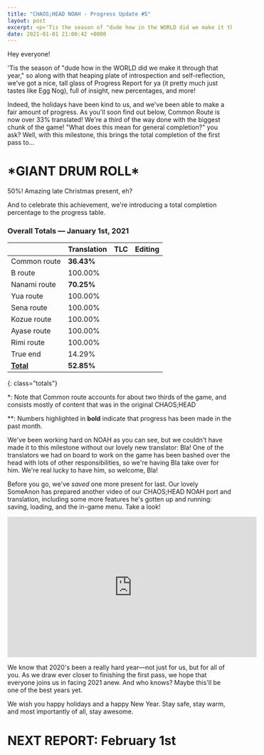 ```yaml
---
title: "CHAOS;HEAD NOAH - Progress Update #5"
layout: post
excerpt: <p>'Tis the season of "dude how in the WORLD did we make it through that year," so along with that heaping plate of introspection and self-reflection, we've got a nice, tall glass of Progress Report for ya (it pretty much just tastes like Egg Nog), full of insight, new percentages, and more!</p>
date: 2021-01-01 21:00:42 +0000
---
```


Hey everyone! 

'Tis the season of "dude how in the WORLD did we make it through that year," so along with that heaping plate of introspection and self-reflection, we've got a nice, tall glass of Progress Report for ya (it pretty much just tastes like Egg Nog), full of insight, new percentages, and more!

Indeed, the holidays have been kind to us, and we've been able to make a fair amount of progress. As you'll soon find out below, Common Route is now over 33% translated! We're a third of the way done with the biggest chunk of the game! "What does this mean for general completion?" you ask? Well, with this milestone, this brings the total completion of the first pass to...

# \*GIANT DRUM ROLL\*

50%! Amazing late Christmas present, eh?

And to celebrate this achievement, we're introducing a total completion percentage to the progress table. 

### Overall Totals — January 1st, 2021

|                  | **Translation** | **TLC** | **Editing** |
| ---------------- | --------------- | ------- | ----------- |
| Common route     | **36.43%**      |         |             |
| B route          | 100.00%         |         |             |
| Nanami route     | **70.25%**      |         |             |
| Yua route        | 100.00%         |         |             |
| Sena route       | 100.00%         |         |             |
| Kozue route      | 100.00%         |         |             |
| Ayase route      | 100.00%         |         |             |
| Rimi route       | 100.00%         |         |             |
| True end         | 14.29%          |         |             |
| **<u>Total</u>** | **52.85%**      |         |             |
{: class="totals"}

\*: Note that Common route accounts for about two thirds of the game, and consists mostly of content that was in the original CHAOS;HEAD

\*\*: Numbers highlighted in **bold** indicate that progress has been made in the past month.

We've been working hard on NOAH as you can see, but we couldn't have made it to this milestone without our lovely new translator: Bla! One of the translators we had on board to work on the game has been bashed over the head with lots of other responsibilities, so we're having Bla take over for him. We're real lucky to have him, so welcome, Bla! 

Before you go, we've <i>saved</i> one more present for last. Our lovely SomeAnon has prepared another video of our CHAOS;HEAD NOAH port and translation, including some more features he's gotten up and running: saving, loading, and the in-game menu. Take a look!

<div class="youtube-wrapper"><iframe width="560" height="315" src="https://www.youtube-nocookie.com/embed/nm7-iX44gGs" frameborder="0" allow="accelerometer; autoplay; encrypted-media; gyroscope; picture-in-picture" allowfullscreen></iframe></div>

We know that 2020's been a really hard year—not just for us, but for all of you. As we draw ever closer to finishing the first pass, we hope that everyone joins us in facing 2021 anew. And who knows? Maybe this'll be one of the best years yet.

We wish you happy holidays and a happy New Year. Stay safe, stay warm, and most importantly of all, stay awesome.

# NEXT REPORT: February 1st